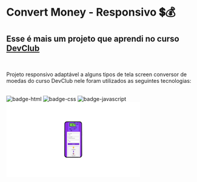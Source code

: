 <h1> Convert Money - Responsivo 💲💰</h1>

<h2>Esse é mais um projeto que aprendi no curso <a href="https://rodolfomori.com.br/devclub" target="_blank"/>DevClub</a></h2>
<br>

<p>Projeto responsivo adaptável a alguns tipos de tela screen conversor de moedas do curso DevClub nele foram utilizados as seguintes tecnologias:</p>
<br>

<img src="https://img.shields.io/badge/HTML5-E34F26?style=for-the-badge&logo=html5&logoColor=white" alt="badge-html"/>
<img src="https://img.shields.io/badge/CSS3-1572B6?style=for-the-badge&logo=css3&logoColor=white" alt="badge-css"/>
<img src="https://img.shields.io/badge/JavaScript-F7DF1E?style=for-the-badge&logo=javascript&logoColor=black" alt="badge-javascript"/>

<img src="https://github.com/Lincolnneres/Convert-Money/blob/main/assets/Convert-mobile03.png?raw=true" align="center" width="70%">

